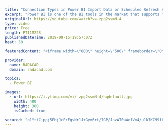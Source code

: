 ```yaml
---
title: "Connection Types in Power BI Import Data or Scheduled Refresh A Detailed Look Inside and Out"
excerpt: "Power BI is one of the BI tools in the market that supports more than one type of connection. Each connection type has pros and cons. In this video, we are going to cover everything about Import Data or Scheduled Refresh type of connection. You will learn briefly how Power BI stores data into xVelociy"
originalUrl: https://youtube.com/watch?v=-zpg2ssmN-4
type: video
price: Free
length: PT11M22S
publishedDateTime: 2019-09-15T19:57:07Z
heat: 50

featuredContent: "<iframe width=\"800\" height=\"500\" frameborder=\"0\" src=\"https://www.youtube.com/embed/-zpg2ssmN-4\" allow=\"accelerometer; autoplay; encrypted-media; gyroscope; picture-in-picture\" allowfullscreen></iframe>"

provider:
  name: RADACAD
  domain: radacad.com

topics:
  - Power BI

images:
  - url: https://i.ytimg.com/vi/-zpg2ssmN-4/hqdefault.jpg
    width: 480
    height: 360
    isCached: true

secured: "o1YttCjppj5FHjJcFrFgsNr1J+Gym6rt/IGP/JnvWT0aWefVm4/u1k7KC99fbKZWcaotF1wsem+lRBKbstBx2KGle/f25NBL73CTVBWXfruIPa/f72urvb4b3ZNbn05pVxB4RLdBgma7bKYF5oYyCjp9qZgEJRDNF9/RGAkecRV2fpnKWdiPUlhCRb9EKh3r424jNOMc3YT1lUVEb0q4Oc2+0K8W4tVyBkg1uUDZcC0UZU6gVoerBEZvtG2dB5XCa3leNfYE3C5NpvqnLkXk/enZ+Ar85az51JvJULpfeM4Lj5k5FWWF9D1vCvOLy9Zhcc0vLpIXyJgJqLyJgSAn3sRMUaRNBY9kieHUp4ZQb67XQG3DZmub3zd63liKABVB7Cbm0Or7fpdiOhfObMbuh+yhYesocVNVh6hKtVpzGTM=;os9sJIxcd9xWyZHVjrIlKw=="
---
```


